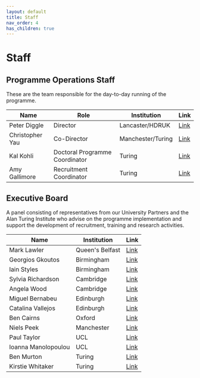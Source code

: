 ```yaml
---
layout: default
title: Staff
nav_order: 4
has_children: true
---
```


# Staff

## Programme Operations Staff

These are the team responsible for the day-to-day running of the programme.


| Name        | Role           | Institution | Link  |
| ------------- |----------| -------------| -----|
| Peter Diggle      | Director | Lancaster/HDRUK | [Link](https://www.lancaster.ac.uk/staff/diggle) |
| Christopher Yau      | Co-Director  | Manchester/Turing | [Link](https://www.turing.ac.uk/people/researchers/christopher-yau) |
| Kal Kohli | Doctoral Programme Coordinator | Turing | [Link]() |
| Amy Gallimore | Recruitment Coordinator | Turing | [Link](https://www.turing.ac.uk/people/business-team/amy-gallimore) |


## Executive Board

A panel consisting of representatives from our University Partners and the Alan Turing Institute who advise on the programme implementation and support the development of recruitment, training and research activities.

| Name    | Institution | Link  |
| ------- | ----------| -----|
| Mark Lawler   | Queen's Belfast | [Link](https://pure.qub.ac.uk/en/persons/mark-lawler) |
| Georgios Gkoutos  | Birmingham | [Link](https://www.birmingham.ac.uk/staff/profiles/cancer-genomic/gkoutos-georgios.aspx) |
| Iain Styles | Birmingham | [Link](https://www.birmingham.ac.uk/staff/profiles/computer-science/styles-iain.aspx) |
| Sylvia Richardson  | Cambridge | [Link](https://www.mrc-bsu.cam.ac.uk/people/in-alphabetical-order/n-to-s/sylvia-richardson/) |
| Angela Wood  | Cambridge | [Link](https://www.phpc.cam.ac.uk/people/ceu-group/ceu-senior-academic-staff/angela-wood/) |
| Miguel Bernabeu | Edinburgh | [Link](https://www.ed.ac.uk/profile/miguel-o-bernabeu) |
| Catalina Vallejos  | Edinburgh | [Link](https://www.ed.ac.uk/profile/catalinavallejos) |
| Ben Cairns | Oxford | [Link](https://www.ndph.ox.ac.uk/team/ben-cairns) |
| Niels Peek | Manchester | [Link](https://www.research.manchester.ac.uk/portal/niels.peek.html) |
| Paul Taylor | UCL | [Link](https://www.ucl.ac.uk/health-informatics/people/paul-taylor) |
| Ioanna Manolopoulou | UCL | [Link](https://www.ucl.ac.uk/~ucakima/) |
| Ben Murton | Turing | [Link](https://www.turing.ac.uk/people/business-team/ben-murton) |
| Kirstie Whitaker | Turing | [Link](https://www.turing.ac.uk/people/researchers/kirstie-whitaker) |
